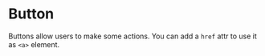 # Button

Buttons allow users to make some actions. You can add a `href` attr to use it as `<a>` element.
